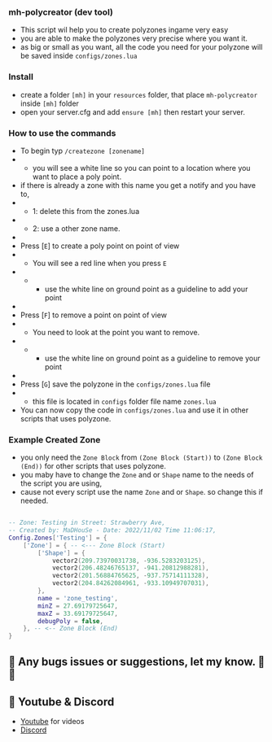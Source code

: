 ### mh-polycreator (dev tool)
- This script wil help you to create polyzones ingame very easy
- you are able to make the polyzones very precise where you want it.
- as big or small as you want, all the code you need for your polyzone will be saved inside `configs/zones.lua`


### Install
- create a folder `[mh]` in your `resources` folder, that place `mh-polycreator` inside `[mh]` folder
- open your server.cfg and add `ensure [mh]` then restart your server.


### How to use the commands
- To begin typ `/createzone [zonename]` 
- - you will see a white line so you can point to a location where you want to place a poly point.
- if there is already a zone with this name you get a notify and you have to,  
- - 1: delete this from the zones.lua 
- - 2: use a other zone name.
-
- Press [`E`] to create a poly point on point of view 
- - You will see a red line when you press `E`
- - - use the white line on ground point as a guideline to add your point
- 
- Press [`F`] to remove a point on point of view
- - You need to look at the point you want to remove. 
- - - use the white line on ground point as a guideline to remove your point
- 
- Press [`G`] save the polyzone in the `configs/zones.lua` file
- - this file is located in `configs` folder file name `zones.lua`
- You can now copy the code in `configs/zones.lua` and use it in other scripts that uses polyzone.



### Example Created Zone
- you only need the `Zone Block` from `(Zone Block (Start))` to `(Zone Block (End))` for other scripts that uses polyzone.
- you maby have to change the `Zone` and or `Shape` name to the needs of the script you are using, 
- cause not every script use the name `Zone` and or `Shape`. so change this if needed.
```lua

-- Zone: Testing in Street: Strawberry Ave,
-- Created by: MaDHouSe - Date: 2022/11/02 Time 11:06:17,
Config.Zones['Testing'] = {
    ['Zone'] = { -- <--- Zone Block (Start)
        ['Shape'] = {
            vector2(209.73970031738, -936.5283203125),
            vector2(206.48246765137, -941.20812988281),
            vector2(201.56884765625, -937.75714111328),
            vector2(204.84262084961, -933.10949707031),
        },
        name = 'zone_testing',
        minZ = 27.69179725647,
        maxZ = 33.69179725647,
        debugPoly = false,
    }, -- <-- Zone Block (End)
}

```

## 🐞 Any bugs issues or suggestions, let my know. 👊😎

## 🙈 Youtube & Discord
- [Youtube](https://www.youtube.com/@MaDHouSe79) for videos
- [Discord](https://discord.gg/cEMSeE9dgS)
